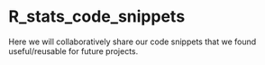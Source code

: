 # R_stats_code_snippets
Here we will collaboratively share our code snippets that we found useful/reusable for future projects.  
